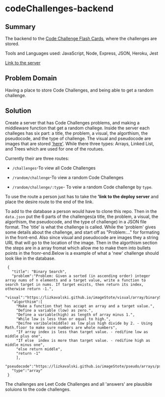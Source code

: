 # codeChallenges-backend

## Summary
The backend to the [Code Challenge Flash Cards](https://github.com/lizkavalski/codeChallenge-frontEnd), where the challenges are stored.

Tools and Languages used: JavaScript, Node, Express, JSON, Heroku, Jest

[Link to the server](https://code-challenges-backend.herokuapp.com/)

## Problem Domain  

Having a place to store Code Challenges, and being able to get a random challenge.

## Solution

Create a server that has Code Challenges problems, and making a middleware function that get a random challege. Inside the server each challeges has six part: a title, the problem, a visual, the algorthism, the pseudocode, and the type of challenge. The visual and pseudocode are images that are stored ['here'](https://github.com/lizkavalski/imageStorage). While there three types: Arrays, Linked List, and Trees which are used for one of the routues.


Currently their are three routes:
 * `/challenges`-To view all Code Challenges

 * `/random/challenge`-To view a random Code Challenges
 
 * `/random/challenge/:type`- To veiw a random Code challenge by `type`. 

 To use the route a person just has to take the __'link to the deploy server__ and place the desire route to the end of the link.

 To add to the database a person would have to clone this repo. Then in the `data.json` put the 6 parts of the challenges(a title, the problem, a visual, the algorthism, the pseudocode, and the type of challenge) in a JSON file format. The 'title' is what the challenge is called. While the 'problem' gives some details about the challenge, and start off as "Problem:..." for formating in the front-end. Also since visual and pseudocode are images they a string URL that will go to the location of the image. Then in the algorthism section the steps are in a array fromat which allow me to make them into bullets points in the fronr-end.Below is a example of what a 'new' challenge should look like in the database.

 ```
  {
    "title": "Binary Search",
    "problem":"Problem: Given a sorted (in ascending order) integer array nums of n elements and a target value, write a function to search target in nums. If target exists, then return its index, otherwise return -1.",
    "visual":"https://lizkavalski.github.io/imageStote/visual/array/binarySerch.png",
    "algorthism":[
      "Make a function that has accapt an array and a target value.",
      "Define a variable (low) as zero.",
      "Define a variable(high) as length of array minus 1.",
      "While low is less than or equal to high.",
      "Deifne varibale(middle) as low plus high divide by 2. - Using Math.floor to make sure numbers are whole numbers",
      "If array index is less than target value. - redifine low as middle plus one",
      "If else  index is more than target value. - redifine high as middle minus one",
      "else return middle",
      "return -1"
      ],
    "pseudocode":"https://lizkavalski.github.io/imageStote/pseudo/arrays/psBinarySearch.png",
    "type":"array"
  }
 ```    
The challenges are Leet Code Challenges and  all 'answers' are plausible soluions to the code challenges.

